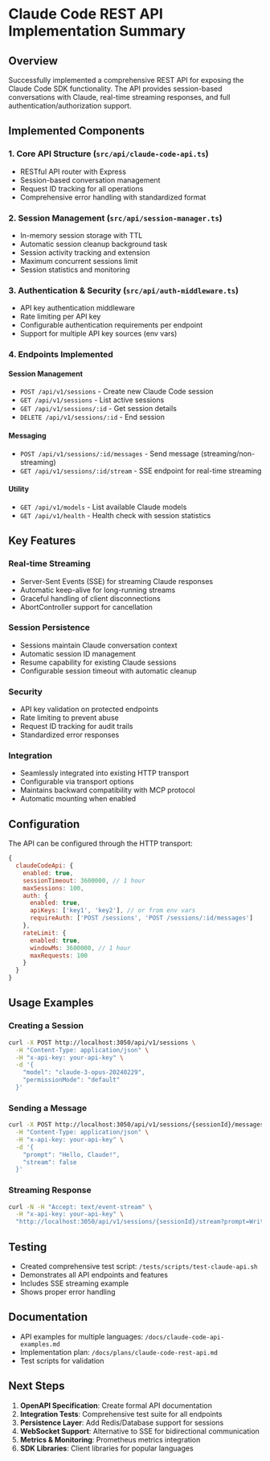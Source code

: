 # Claude Code REST API Implementation Summary

## Overview

Successfully implemented a comprehensive REST API for exposing the Claude Code SDK functionality. The API provides session-based conversations with Claude, real-time streaming responses, and full authentication/authorization support.

## Implemented Components

### 1. Core API Structure (`src/api/claude-code-api.ts`)
- RESTful API router with Express
- Session-based conversation management
- Request ID tracking for all operations
- Comprehensive error handling with standardized format

### 2. Session Management (`src/api/session-manager.ts`)
- In-memory session storage with TTL
- Automatic session cleanup background task
- Session activity tracking and extension
- Maximum concurrent sessions limit
- Session statistics and monitoring

### 3. Authentication & Security (`src/api/auth-middleware.ts`)
- API key authentication middleware
- Rate limiting per API key
- Configurable authentication requirements per endpoint
- Support for multiple API key sources (env vars)

### 4. Endpoints Implemented

#### Session Management
- `POST /api/v1/sessions` - Create new Claude Code session
- `GET /api/v1/sessions` - List active sessions
- `GET /api/v1/sessions/:id` - Get session details
- `DELETE /api/v1/sessions/:id` - End session

#### Messaging
- `POST /api/v1/sessions/:id/messages` - Send message (streaming/non-streaming)
- `GET /api/v1/sessions/:id/stream` - SSE endpoint for real-time streaming

#### Utility
- `GET /api/v1/models` - List available Claude models
- `GET /api/v1/health` - Health check with session statistics

## Key Features

### Real-time Streaming
- Server-Sent Events (SSE) for streaming Claude responses
- Automatic keep-alive for long-running streams
- Graceful handling of client disconnections
- AbortController support for cancellation

### Session Persistence
- Sessions maintain Claude conversation context
- Automatic session ID management
- Resume capability for existing Claude sessions
- Configurable session timeout with automatic cleanup

### Security
- API key validation on protected endpoints
- Rate limiting to prevent abuse
- Request ID tracking for audit trails
- Standardized error responses

### Integration
- Seamlessly integrated into existing HTTP transport
- Configurable via transport options
- Maintains backward compatibility with MCP protocol
- Automatic mounting when enabled

## Configuration

The API can be configured through the HTTP transport:

```javascript
{
  claudeCodeApi: {
    enabled: true,
    sessionTimeout: 3600000, // 1 hour
    maxSessions: 100,
    auth: {
      enabled: true,
      apiKeys: ['key1', 'key2'], // or from env vars
      requireAuth: ['POST /sessions', 'POST /sessions/:id/messages']
    },
    rateLimit: {
      enabled: true,
      windowMs: 3600000, // 1 hour
      maxRequests: 100
    }
  }
}
```

## Usage Examples

### Creating a Session
```bash
curl -X POST http://localhost:3050/api/v1/sessions \
  -H "Content-Type: application/json" \
  -H "x-api-key: your-api-key" \
  -d '{
    "model": "claude-3-opus-20240229",
    "permissionMode": "default"
  }'
```

### Sending a Message
```bash
curl -X POST http://localhost:3050/api/v1/sessions/{sessionId}/messages \
  -H "Content-Type: application/json" \
  -H "x-api-key: your-api-key" \
  -d '{
    "prompt": "Hello, Claude!",
    "stream": false
  }'
```

### Streaming Response
```bash
curl -N -H "Accept: text/event-stream" \
  -H "x-api-key: your-api-key" \
  "http://localhost:3050/api/v1/sessions/{sessionId}/stream?prompt=Write%20code"
```

## Testing

- Created comprehensive test script: `/tests/scripts/test-claude-api.sh`
- Demonstrates all API endpoints and features
- Includes SSE streaming example
- Shows proper error handling

## Documentation

- API examples for multiple languages: `/docs/claude-code-api-examples.md`
- Implementation plan: `/docs/plans/claude-code-rest-api.md`
- Test scripts for validation

## Next Steps

1. **OpenAPI Specification**: Create formal API documentation
2. **Integration Tests**: Comprehensive test suite for all endpoints
3. **Persistence Layer**: Add Redis/Database support for sessions
4. **WebSocket Support**: Alternative to SSE for bidirectional communication
5. **Metrics & Monitoring**: Prometheus metrics integration
6. **SDK Libraries**: Client libraries for popular languages